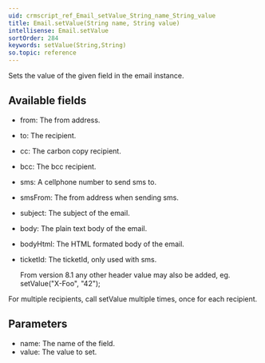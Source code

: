 ```yaml
---
uid: crmscript_ref_Email_setValue_String_name_String_value
title: Email.setValue(String name, String value)
intellisense: Email.setValue
sortOrder: 284
keywords: setValue(String,String)
so.topic: reference
---
```


Sets the value of the given field in the email instance.



## Available fields


 - from: The from address.
 - to: The recipient.
 - cc: The carbon copy recipient.
 - bcc: The bcc recipient.
 - sms: A cellphone number to send sms to.
 - smsFrom: The from address when sending sms.
 - subject: The subject of the email.
 - body: The plain text body of the email.
 - bodyHtml: The HTML formated body of the email.
 - ticketId: The ticketId, only used with sms.



    From version 8.1 any other header value may also be added, eg. setValue("X-Foo", "42");
    

For multiple recipients, call setValue multiple times, once for each recipient.



## Parameters


 - name: The name of the field.
 - value: The value to set.


